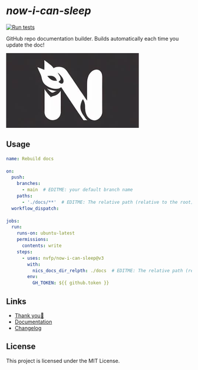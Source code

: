 # *now-i-can-sleep*

[![Run tests](https://github.com/nvfp/now-i-can-sleep/actions/workflows/run-tests.yml/badge.svg)](https://github.com/nvfp/now-i-can-sleep/actions/workflows/run-tests.yml)

GitHub repo documentation builder. Builds automatically each time you update the doc!

![banner](_etc/assets/banner.jpg)


## Usage

```yml
name: Rebuild docs

on:
  push:
    branches:
      - main  # EDITME: your default branch name
    paths:
      - './docs/**'  # EDITME: The relative path (relative to the root) to the folder containing the documentation files.
  workflow_dispatch:

jobs:
  run:
    runs-on: ubuntu-latest
    permissions:
      contents: write
    steps:
      - uses: nvfp/now-i-can-sleep@v3
        with:
          nics_docs_dir_relpth: ./docs  # EDITME: The relative path (relative to the root) to the folder containing the documentation files.
        env:
          GH_TOKEN: ${{ github.token }}
```


## Links

- [Thank you💙](https://nvfp.github.io/thank-you)
- [Documentation](https://nvfp.github.io/now-i-can-sleep)
- [Changelog](https://nvfp.github.io/now-i-can-sleep/changelog)


## License

This project is licensed under the MIT License.
